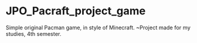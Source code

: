 # JPO_Pacraft_project_game
Simple original Pacman game, in style of Minecraft.
~Project made for my studies, 4th semester.
